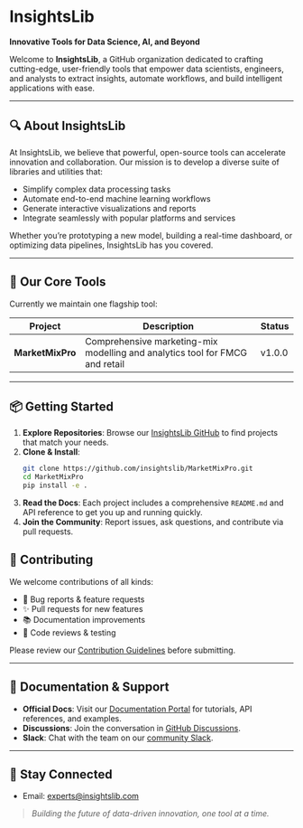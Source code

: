 # InsightsLib

**Innovative Tools for Data Science, AI, and Beyond**

Welcome to **InsightsLib**, a GitHub organization dedicated to crafting cutting-edge, user-friendly tools that empower data scientists, engineers, and analysts to extract insights, automate workflows, and build intelligent applications with ease.

---

## 🔍 About InsightsLib

At InsightsLib, we believe that powerful, open-source tools can accelerate innovation and collaboration. Our mission is to develop a diverse suite of libraries and utilities that:

- Simplify complex data processing tasks
- Automate end-to-end machine learning workflows
- Generate interactive visualizations and reports
- Integrate seamlessly with popular platforms and services

Whether you’re prototyping a new model, building a real-time dashboard, or optimizing data pipelines, InsightsLib has you covered.

---

## 🚀 Our Core Tools

Currently we maintain one flagship tool:

| Project         | Description                                                                   | Status |
|-----------------|-------------------------------------------------------------------------------|--------|
| **MarketMixPro**| Comprehensive marketing-mix modelling and analytics tool for FMCG and retail  | v1.0.0 |

---

## 📦 Getting Started

1. **Explore Repositories**: Browse our [InsightsLib GitHub](https://github.com/insightslib) to find projects that match your needs.
2. **Clone & Install**:
   ```bash
   git clone https://github.com/insightslib/MarketMixPro.git
   cd MarketMixPro
   pip install -e .
   ```
3. **Read the Docs**: Each project includes a comprehensive `README.md` and API reference to get you up and running quickly.
4. **Join the Community**: Report issues, ask questions, and contribute via pull requests.

## 🤝 Contributing

We welcome contributions of all kinds:

- 🐛 Bug reports & feature requests
- ✨ Pull requests for new features
- 📚 Documentation improvements
- 🔧 Code reviews & testing

Please review our [Contribution Guidelines](https://github.com/insightslib/.github/blob/main/CONTRIBUTING.md) before submitting.

---

## 📖 Documentation & Support

- **Official Docs**: Visit our [Documentation Portal](https://insightslib.readthedocs.io) for tutorials, API references, and examples.
- **Discussions**: Join the conversation in [GitHub Discussions](https://github.com/insightslib/insightslib/discussions).
- **Slack**: Chat with the team on our [community Slack](https://join.slack.com/insightslib).

---

## 💬 Stay Connected

- Email: experts@insightslib.com

> _Building the future of data-driven innovation, one tool at a time._

